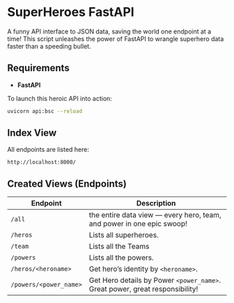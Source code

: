 # SuperHeroes FastAPI

A funny API interface to JSON data, 
saving the world one endpoint at a time! This script unleashes the power of FastAPI to wrangle superhero data faster than a speeding bullet.

## Requirements
- **FastAPI** 

To launch this heroic API into action:
```bash
uvicorn api:bsc --reload
```

## Index View
All endpoints are listed here:
```
http://localhost:8000/
```

## Created Views (Endpoints)
| Endpoint | Description |
|----------|-------------|
| `/all` |  the entire data view — every hero, team, and power in one epic swoop! |
| `/heros` | Lists all superheroes. |
| `/team` | Lists all the Teams |
| `/powers` | Lists all the powers. |
| `/heros/<heroname>` | Get hero’s identity by `<heroname>`. |
| `/powers/<power_name>` | Get Hero details by Power `<power_name>`. Great power, great responsibility! |